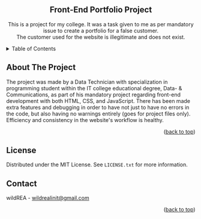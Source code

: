 <a name="readme-top"></a>

<!-- PROJECT SHIELDS -->
<!--
*** I'm using markdown "reference style" links for readability.
*** Reference links are enclosed in brackets [ ] instead of parentheses ( ).
*** See the bottom of this document for the declaration of the reference variables
*** for contributors-url, forks-url, etc. This is an optional, concise syntax you may use.
*** https://www.markdownguide.org/basic-syntax/#reference-style-links
-->


<h2 align="center">Front-End Portfolio Project</h2>

  <p align="center">
    This is a project for my college. It was a task given to me as per mandatory issue to create a portfolio for a false customer. <br> The customer used for the website is illegitimate and does not exist.
  </p>
</div>



<!-- TABLE OF CONTENTS -->
<details>
  <summary>Table of Contents</summary>
  <ol>
    <li>
      <a href="#about-the-project">About The Project</a>
    </li>
    <li><a href="#contributing">Contributing</a></li>
    <li><a href="#license">License</a></li>
    <li><a href="#contact">Contact</a></li>
  </ol>
</details>



<!-- ABOUT THE PROJECT -->
## About The Project

The project was made by a Data Technician with specialization in programming student within the IT college educational degree, Data- & Communications, as part of his mandatory project regarding front-end development with both HTML, CSS, and JavaScript. There has been made extra features and debugging in order to have not just to have no errors in the code, but also having no warnings entirely (goes for project files only). Efficiency and consistency in the website's workflow is healthy.

<p align="right">(<a href="#readme-top">back to top</a>)</p>



<!-- LICENSE -->
## License

Distributed under the MIT License. See `LICENSE.txt` for more information.



<!-- CONTACT -->
## Contact

wildREA - wildrealinit@gmail.com

<p align="right">(<a href="#readme-top">back to top</a>)</p>
